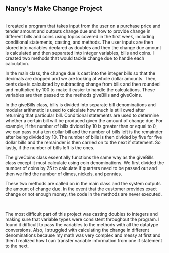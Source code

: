 ## Nancy's Make Change Project
<br/>
I created a program that takes input from the user on a purchase price and tender amount and outputs change due and how to provide change in different bills and coins using topics covered in the first week, including conditional statements, casting, and methods. The user inputs are then stored into variables declared as doubles and then the change due amount is calculated and then separated into integer variables, bills and coins. I created two methods that would tackle change due to handle each calculation.
<br/>

In the main class, the change due is cast into the integer bills so that the decimals are dropped and we are looking at whole dollar amounts. Then, cents due is calculated by subtracting change from bills and then rounded and multiplied by 100 to make it easier to handle the calculations. These variables are then passed to the methods giveBills and giveCoins.
<br/>

In the giveBills class, bills is divided into separate bill denominations and modular arithmetic is used to calculate how much is still owed after returning that particular bill. Conditional statements are used to determine whether a certain bill will be produced given the amount of change due. For example, if the number of bills divided by 10 is greater than or equal to 0, we can pass out a ten dollar bill and the number of bills left is the remainder after being divided by 10. The number of bills is then divided by five for five dollar bills and the remainder is then carried on to the next if statement. So lastly, if the number of bills left is the ones.
<br/>

The giveCoins class essentially functions the same way as the giveBills class except it must calculate using coin denominations. We first divided the number of coins by 25 to calculate if quarters need to be passed out and then we find the number of dimes, nickels, and pennies.
<br/>

These two methods are called on in the main class and the system outputs the amount of change due. In the event that the customer provides exact change or not enough money, the code in the methods are never executed.

<br/>

The most difficult part of this project was casting doubles to integers and making sure that variable types were consistent throughout the program. I found it difficult to pass the variables to the methods with all the datatype conversions. Also, I struggled with calculating the change in different denominations because my math was very complex and messy at first and then I realized how I can transfer variable information from one if statement to the next.
